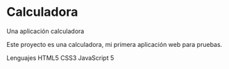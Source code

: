 # Calculadora
Una aplicación calculadora



Este proyecto es una calculadora, mi primera aplicación web para pruebas.

Lenguajes
HTML5
CSS3
JavaScript 5
